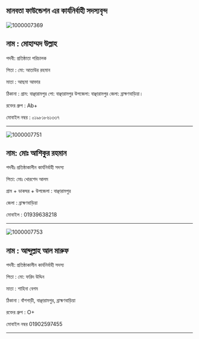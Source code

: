 ## মানবতা ফাউন্ডেশন এর কার্যনির্বাহী সদস্যবৃন্দ
![1000007369](https://github.com/Manobotafoundation/Manobotafoundation.github.io/assets/159403990/a3e71f3b-df3e-4a75-ab33-d638c2a4791d)


## নাম : মোহাম্মদ উল্লাহ

পদবী: প্রতিষ্ঠাতা পরিচালক 

পিতা : মো: আতাউর রহমান 

মাতা : আছমা আক্তার

ঠিকানা : গ্রাম: বাঞ্ছারামপুর পো: বাঞ্ছারামপুর উপজেলা: বাঞ্ছারামপুর জেলা: ব্রাক্ষণবাড়িয়া। 

রক্তের গ্রুপ : Ab+

মোবাইল নম্বর : ০১৯৮১৮৬১৩৩৭

---------------------------------------

![1000007751](https://github.com/Manobotafoundation/Manobotafoundation.github.io/assets/159403990/f270af50-a596-4adf-8bee-351c75333b9b)


## নাম: মোঃ আশিকুর রহমান 

পদবীঃ প্রতিষ্ঠাকালীন কার্যনির্বাহী সদস্য 

পিতা: মোঃ খোরশেদ আলম 

গ্রাম + ডাকঘর + উপজেলা : বাঞ্ছারামপুর 

জেলা : ব্রাহ্মণবাড়িয়া 

মোবাইল : 01939638218


----------------------------------------

![1000007753](https://github.com/Manobotafoundation/Manobotafoundation.github.io/assets/159403990/b5e9a0e7-78b5-4a44-8cff-498d03e750d2)


## নাম :  আব্দুল্লাহ আল মারুফ 

পদবী: প্রতিষ্ঠাকালীন কার্যনির্বাহী সদস্য 

পিতা : মো: ফরিদ উদ্দিন 

মাতা : শাহিনা বেগম 

ঠিকানা : বাঁশগাড়ী, বাঞ্ছারামপুর, ব্রাহ্মণবাড়িয়া 

রক্তের গ্রুপ : O+

মোবাইল নম্বর 01902597455

----------------------------------------
